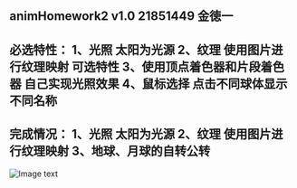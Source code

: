 animHomework2 v1.0
21851449 金徳一
------------------------------------------------------------------------------------
必选特性：
1、光照
太阳为光源
2、纹理
使用图片进行纹理映射
可选特性
3、使用顶点着色器和片段着色器
自己实现光照效果
4、鼠标选择
点击不同球体显示不同名称
------------------------------------------------------------------------------------
完成情况：
1、光照
太阳为光源
2、纹理
使用图片进行纹理映射
3、地球、月球的自转公转
------------------------------------------------------------------------------------


![Image text](https://github.com/GolendOne1/graphics2018/blob/master/21851449%E9%87%91%E5%BE%B3%E4%B8%80/animHomework2/demoGif.gif)
